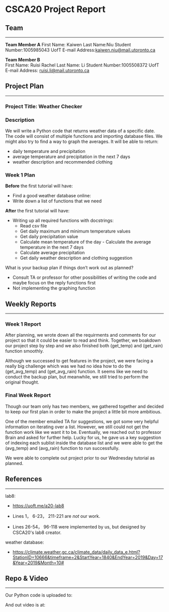 # CSCA20 Project Report

## Team

--------

**Team Member A** 
First Name: Kaiwen
Last Name:Niu
Student Number:1005985043
UofT E-mail Address:kaiwen.niu@mail.utoronto.ca

**Team Member B**  
First Name: Ruisi Rachel
Last Name: Li
Student Number:1005508372
UofT E-mail Address: ruisi.li@mail.utoronto.ca

## Project Plan

--------

### Project Title: Weather Checker

### Description

We will write a Python code that returns weather data of a specific date. 
The code will consist of multiple functions and importing database files.
We might also try to find a way to graph the averages.
It will be able to return:
- daily temperature and precipitation
- average temperature and precipitation in the next 7 days
- weather description and recommended clothing 

### Week 1 Plan

**Before** the first tutorial will have:

- Find a good weather database online:
- Write down a list of functions that we need

**After** the first tutorial will have:

- Writing up all required functions with docstrings:
  - Read csv file
  - Get daily maximum and minimum temperature values
  - Get daily precipitation value
  - Calculate mean temperature of the day
        - Calculate the average temperature in the next 7 days
  - Calculate average precipitation
  - Get daily weather description and clothing suggestion 

What is your backup plan if things don’t work out as planned?

- Consult TA or professor for other possibilities of writing the code and maybe focus on the reply functions first
- Not implementing the graphing function 

## Weekly Reports

-----------------

### Week 1 Report

After planning, we wrote down all the requirments and comments for our project so that it could be easier to read and think. Together, we boakdown our project step by step and we also finished both (get_temp) and (get_rain) function smoothly. 

Although we successed to get features in the project, we were facing a really big challenge which was we had no idea how to do the (get_avg_temp) and (get_avg_rain) function. It seems like we need to conduct the backup plan, but meanwhile, we still tried to perform the original thought.

### Final Week Report

Though our team  only has two members, we gathered together and decided to keep our first plan in order to make the project a little bit more ambitious.

One of the member emailed TA for suggestions, we got some very helpful information on iterating over a list. However, we still could not get the function work like we want it to be. Eventually, we reached out to professor Brain and asked for further help. Lucky for us, he gave us a key suggestion of indexing each sublist inside the database list and we were able to get the (avg_temp) and (avg_rain) function to run successfully.

We were able to complete out project prior to our Wednesday tutorial as planned.

## References
-------------

lab8:
- https://uoft.me/a20-lab8

- Lines 1， 6-23， 211-221 are *not* our work.
- Lines 26-54， 96-118 were implemented by us, but designed by CSCA20's lab8 creator.

weather database:
- https://climate.weather.gc.ca/climate_data/daily_data_e.html?StationID=10666&timeframe=2&StartYear=1840&EndYear=2019&Day=17&Year=2019&Month=10#

## Repo & Video
---------------

Our Python code is uploaded to:

And out video is at:
